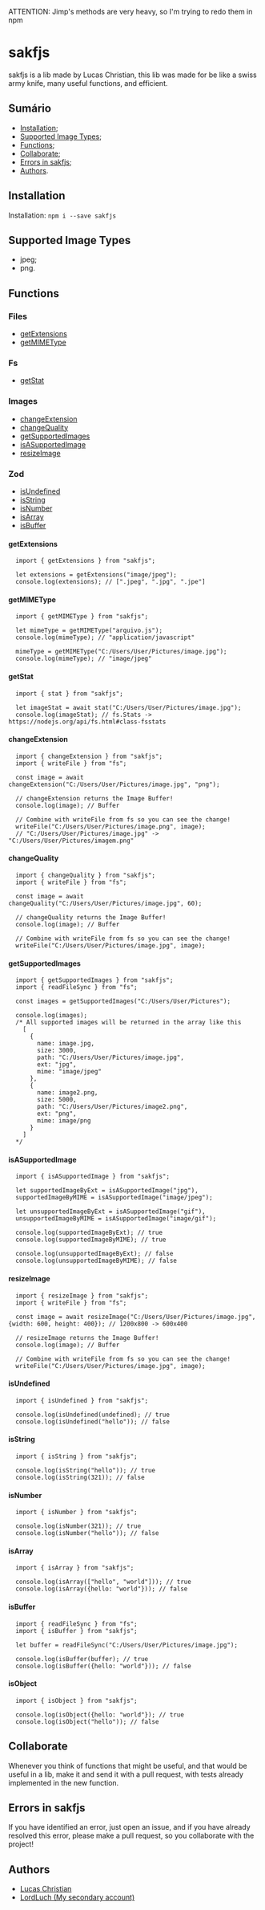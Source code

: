 ATTENTION: Jimp's methods are very heavy, so I'm trying to redo them in npm

# sakfjs

sakfjs is a lib made by Lucas Christian, this lib was made for
be like a swiss army knife, many useful functions, and efficient.

## Sumário
- [Installation](#installation);
- [Supported Image Types](#supported-image-types);
- [Functions](#functions);
- [Collaborate](#collaborate);
- [Errors in sakfjs](#errors-in-sakfjs);
- [Authors](#authors).


## Installation
Installation: `npm i --save sakfjs`

## Supported Image Types
- jpeg;
- png.

## Functions

### Files
- [getExtensions](#getextensions)
- [getMIMEType](#getmimetype)

### Fs
- [getStat](#getstat)

### Images
- [changeExtension](#changeextension)
- [changeQuality](#changequality)
- [getSupportedImages](#getsupportedimages)
- [isASupportedImage](#isasupportedimage)
- [resizeImage](#resizeimage)

### Zod
- [isUndefined](#isundefined)
- [isString](#isstring)
- [isNumber](#isnumber)
- [isArray](#isarray)
- [isBuffer](#isbuffer)

#### getExtensions
```JS
  import { getExtensions } from "sakfjs";

  let extensions = getExtensions("image/jpeg");
  console.log(extensions); // [".jpeg", ".jpg", ".jpe"]
```

#### getMIMEType
```JS
  import { getMIMEType } from "sakfjs";

  let mimeType = getMIMEType("arquivo.js");
  console.log(mimeType); // "application/javascript"

  mimeType = getMIMEType("C:/Users/User/Pictures/image.jpg");
  console.log(mimeType); // "image/jpeg"
```

#### getStat
```JS
  import { stat } from "sakfjs";

  let imageStat = await stat("C:/Users/User/Pictures/image.jpg");
  console.log(imageStat); // fs.Stats -> https://nodejs.org/api/fs.html#class-fsstats
```

#### changeExtension
```JS
  import { changeExtension } from "sakfjs";
  import { writeFile } from "fs";

  const image = await changeExtension("C:/Users/User/Pictures/image.jpg", "png"); 

  // changeExtension returns the Image Buffer!
  console.log(image); // Buffer

  // Combine with writeFile from fs so you can see the change!
  writeFile("C:/Users/User/Pictures/image.png", image);
  // "C:/Users/User/Pictures/image.jpg" -> "C:/Users/User/Pictures/imagem.png"
```

#### changeQuality
```JS 
  import { changeQuality } from "sakfjs";
  import { writeFile } from "fs";

  const image = await changeQuality("C:/Users/User/Pictures/image.jpg", 60); 

  // changeQuality returns the Image Buffer!
  console.log(image); // Buffer

  // Combine with writeFile from fs so you can see the change!
  writeFile("C:/Users/User/Pictures/image.jpg", image);
```

#### getSupportedImages
```JS
  import { getSupportedImages } from "sakfjs";
  import { readFileSync } from "fs";

  const images = getSupportedImages("C:/Users/User/Pictures");

  console.log(images); 
  /* All supported images will be returned in the array like this
    [
      {          
        name: image.jpg, 
        size: 3000, 
        path: "C:/Users/User/Pictures/image.jpg",
        ext: "jpg",
        mime: "image/jpeg"
      },
      {         
        name: image2.png,
        size: 5000,
        path: "C:/Users/User/Pictures/image2.png",
        ext: "png",
        mime: image/png
      }
    ]
  */
```

#### isASupportedImage
```JS
  import { isASupportedImage } from "sakfjs";

  let supportedImageByExt = isASupportedImage("jpg"),
  supportedImageByMIME = isASupportedImage("image/jpeg");

  let unsupportedImageByExt = isASupportedImage("gif"),
  unsupportedImageByMIME = isASupportedImage("image/gif");

  console.log(supportedImageByExt); // true
  console.log(supportedImageByMIME); // true

  console.log(unsupportedImageByExt); // false
  console.log(unsupportedImageByMIME); // false

```

#### resizeImage
```JS
  import { resizeImage } from "sakfjs";
  import { writeFile } from "fs";

  const image = await resizeImage("C:/Users/User/Pictures/image.jpg", {width: 600, height: 400}); // 1200x800 -> 600x400

  // resizeImage returns the Image Buffer!
  console.log(image); // Buffer

  // Combine with writeFile from fs so you can see the change!
  writeFile("C:/Users/User/Pictures/image.jpg", image);
```

#### isUndefined
```JS
  import { isUndefined } from "sakfjs";

  console.log(isUndefined(undefined); // true
  console.log(isUndefined("hello")); // false
```

#### isString
```JS
  import { isString } from "sakfjs";

  console.log(isString("hello")); // true
  console.log(isString(321)); // false
```

#### isNumber
```JS
  import { isNumber } from "sakfjs";

  console.log(isNumber(321)); // true
  console.log(isNumber("hello")); // false
```

#### isArray
```JS
  import { isArray } from "sakfjs";

  console.log(isArray(["hello", "world"])); // true
  console.log(isArray({hello: "world"})); // false
```

#### isBuffer
```JS
  import { readFileSync } from "fs";
  import { isBuffer } from "sakfjs";

  let buffer = readFileSync("C:/Users/User/Pictures/image.jpg");

  console.log(isBuffer(buffer); // true
  console.log(isBuffer({hello: "world"})); // false
```

#### isObject
```JS
  import { isObject } from "sakfjs";

  console.log(isObject({hello: "world"}); // true
  console.log(isObject("hello")); // false
```

## Collaborate

Whenever you think of functions that might be useful, and that would be useful in a lib,
make it and send it with a pull request, with tests already implemented in the new function.

## Errors in sakfjs

If you have identified an error, just open an issue, and if you have already
resolved this error, please make a pull request, so you collaborate with
the project!

## Authors

- [Lucas Christian](https://github.com/Lucas-Christian)
- [LordLuch (My secondary account)](https://www.github.com/LordLuch)